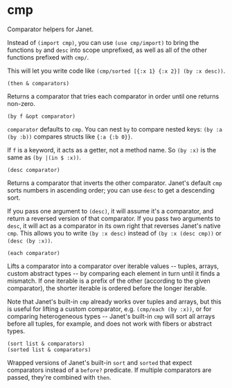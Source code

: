 # cmp

Comparator helpers for Janet.

Instead of `(import cmp)`, you can use `(use cmp/import)` to bring the functions `by` and `desc` into scope unprefixed, as well as all of the other functions prefixed with `cmp/`.

This will let you write code like `(cmp/sorted [{:x 1} {:x 2}] (by :x desc))`.

```janet
(then & comparators)
```

Returns a comparator that tries each comparator in order until one returns non-zero.

```janet
(by f &opt comparator)
```

`comparator` defaults to `cmp`. You can nest `by` to compare nested keys: `(by :a (by :b))` compares structs like `{:a {:b 0}}`.

If `f` is a keyword, it acts as a getter, not a method name. So `(by :x)` is the same as `(by |(in $ :x))`.

```janet
(desc comparator)
```

Returns a comparator that inverts the other comparator. Janet's default `cmp` sorts numbers in ascending order; you can use `desc` to get a descending sort.

If you pass one argument to `(desc)`, it will assume it's a comparator, and return a reversed version of that comparator. If you pass two arguments to `desc`, it will act as a comparator in its own right that reverses Janet's native `cmp`. This allows you to write `(by :x desc)` instead of `(by :x (desc cmp))` or `(desc (by :x))`.

```janet
(each comparator)
```

Lifts a comparator into a comparator over iterable values -- tuples, arrays, custom abstract types -- by comparing each element in turn until it finds a mismatch. If one iterable is a prefix of the other (according to the given comparator), the shorter iterable is ordered before the longer iterable.

Note that Janet's built-in `cmp` already works over tuples and arrays, but this is useful for lifting a custom comparator, e.g. `(cmp/each (by :x))`, or for comparing heterogeneous types -- Janet's built-in `cmp` will sort all arrays before all tuples, for example, and does not work with fibers or abstract types.

```janet
(sort list & comparators)
(sorted list & comparators)
```

Wrapped versions of Janet's built-in `sort` and `sorted` that expect comparators instead of a `before?` predicate. If multiple comparators are passed, they're combined with `then`.
